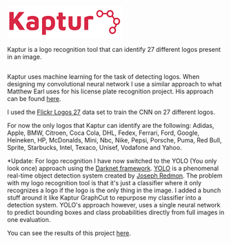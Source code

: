 ![Alt text](Kaptur-Logo.png?raw=true "Kaptur_Logo")

Kaptur is a logo recognition tool that can identify 27 different logos present in an image. 

##

Kaptur uses machine learning for the task of detecting logos. When designing my convolutional neural network I use a similar approach to what Matthew Earl uses for his license plate recognition project. His approach can be found [here](https://matthewearl.github.io/2016/05/06/cnn-anpr/). 

I used the [Flickr Logos 27](http://image.ntua.gr/iva/datasets/flickr_logos/) data set to train the CNN on 27 different logos. 

For now the only logos that Kaptur can identify are the following: Adidas, Apple, BMW, Citroen, Coca Cola, DHL, Fedex, Ferrari, Ford, Google, Heineken, HP, McDonalds, Mini, Nbc, Nike, Pepsi, Porsche, Puma, Red Bull, Sprite, Starbucks, Intel, Texaco, Unisef, Vodafone and Yahoo.

*Update: For logo recognition I have now switched to the YOLO (You only look once) approach using the [Darknet framework](https://github.com/pjreddie/darknet). [YOLO](https://arxiv.org/pdf/1506.02640.pdf) is a phenomenal real-time object detection system created by [Joseph Redmon](https://arxiv.org/find/cs/1/au:+Redmon_J/0/1/0/all/0/1). The problem with my logo recognition tool is that it's just a classifier where it only recognizes a logo if the logo is the only thing in the image. I added a bunch stuff around it like Kaptur GraphCut to repurpose my classifier into a detection system. YOLO's approach however, uses a single neural network to predict bounding boxes and class probabilities directly from full images in one evaluation. 

You can see the results of this project [here](https://github.com/AmarJ/darknet-NN-framework).
